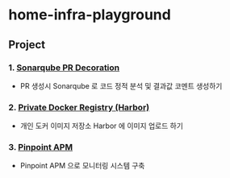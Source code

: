# home-infra-playground

## Project
### 1. [Sonarqube PR Decoration](https://github.com/yellowsunn/home-infra-playground/tree/main/sonarqube-pr-decoration)
* PR 생성시 Sonarqube 로 코드 정적 분석 및 결과값 코멘트 생성하기

### 2. [Private Docker Registry (Harbor)](https://github.com/yellowsunn/home-infra-playground/tree/main/private-docker-registry-example)
* 개인 도커 이미지 저장소 Harbor 에 이미지 업로드 하기

### 3. [Pinpoint APM](https://github.com/yellowsunn/home-infra-playground/tree/main/pinpoint-apm)
* Pinpoint APM 으로 모니터링 시스템 구축
